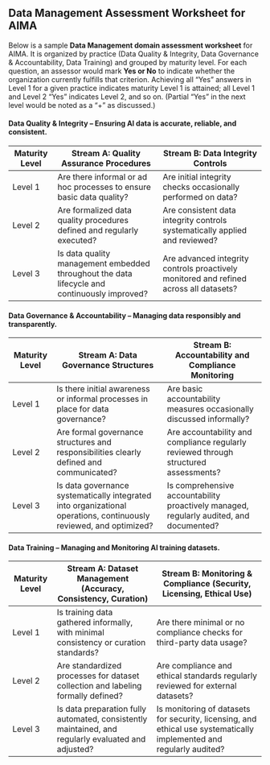 ## Data Management Assessment Worksheet for AIMA

Below is a sample **Data Management domain assessment worksheet** for AIMA. It is organized by practice (Data Quality & Integrity, Data Governance & Accountability, Data Training) and grouped by maturity level. For each question, an assessor would mark **Yes or No** to indicate whether the organization currently fulfills that criterion. Achieving all “Yes” answers in Level 1 for a given practice indicates maturity Level 1 is attained; all Level 1 and Level 2 “Yes” indicates Level 2, and so on. (Partial “Yes” in the next level would be noted as a “+” as discussed.)

#### Data Quality & Integrity – Ensuring AI data is accurate, reliable, and consistent.

| Maturity Level | Stream A: Quality Assurance Procedures                                                       | Stream B: Data Integrity Controls                                                      |
| -------------- | -------------------------------------------------------------------------------------------- | -------------------------------------------------------------------------------------- |
| Level 1        | Are there informal or ad hoc processes to ensure basic data quality?                         | Are initial integrity checks occasionally performed on data?                           |
| Level 2        | Are formalized data quality procedures defined and regularly executed?                       | Are consistent data integrity controls systematically applied and reviewed?            |
| Level 3        | Is data quality management embedded throughout the data lifecycle and continuously improved? | Are advanced integrity controls proactively monitored and refined across all datasets? |

#### Data Governance & Accountability – Managing data responsibly and transparently.

| Maturity Level | Stream A: Data Governance Structures                                                                               | Stream B: Accountability and Compliance Monitoring                                      |
| -------------- | ------------------------------------------------------------------------------------------------------------------ | --------------------------------------------------------------------------------------- |
| Level 1        | Is there initial awareness or informal processes in place for data governance?                                     | Are basic accountability measures occasionally discussed informally?                    |
| Level 2        | Are formal governance structures and responsibilities clearly defined and communicated?                            | Are accountability and compliance regularly reviewed through structured assessments?    |
| Level 3        | Is data governance systematically integrated into organizational operations, continuously reviewed, and optimized? | Is comprehensive accountability proactively managed, regularly audited, and documented? |

#### Data Training – Managing and Monitoring AI training datasets.

| Maturity Level | Stream A: Dataset Management (Accuracy, Consistency, Curation)                                      | Stream B: Monitoring & Compliance (Security, Licensing, Ethical Use)                                                 |
|----------------|-----------------------------------------------------------------------------------------------------|----------------------------------------------------------------------------------------------------------------------|
| Level 1        | Is training data gathered informally, with minimal consistency or curation standards?               | Are there minimal or no compliance checks for third-party data usage?                                                |
| Level 2        | Are standardized processes for dataset collection and labeling formally defined?                    | Are compliance and ethical standards regularly reviewed for external datasets?                                       |
| Level 3        | Is data preparation fully automated, consistently maintained, and regularly evaluated and adjusted? | Is monitoring of datasets for security, licensing, and ethical use systematically implemented and regularly audited? |


